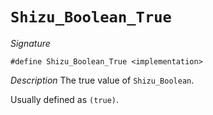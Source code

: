 # `Shizu_Boolean_True`

*Signature*
```
#define Shizu_Boolean_True <implementation>
````

*Description*
The true value of `Shizu_Boolean`.

Usually defined as `(true)`.

